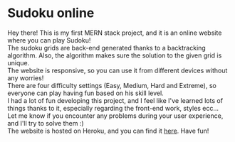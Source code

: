 # Sudoku online
Hey there! This is my first MERN stack project, and it is an online website where you can play Sudoku! <br/>
The sudoku grids are back-end generated thanks to a backtracking algorithm. Also, the algorithm makes sure the solution to the given grid is unique. <br/>
The website is responsive, so you can use it from different devices without any worries! <br/>
There are four difficulty settings (Easy, Medium, Hard and Extreme), so everyone can play having fun based on his skill level. <br/>
I had a lot of fun developing this project, and I feel like I've learned lots of things thanks to it, especially regarding the front-end work, styles ecc... <br />
Let me know if you encounter any problems during your user experience, and I'll try to solve them :) <br/>
The website is hosted on Heroku, and you can find it [here](https://sudoku-game-online.herokuapp.com/). Have fun!

